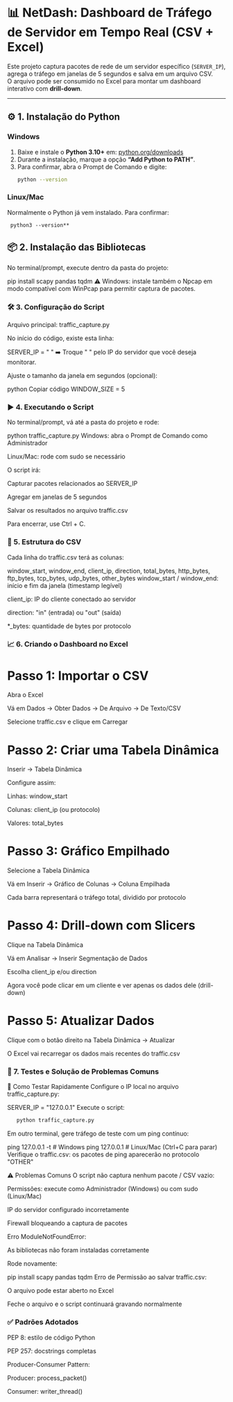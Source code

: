 
   # 📊 NetDash: Dashboard de Tráfego de Servidor em Tempo Real (CSV + Excel)
   
   Este projeto captura pacotes de rede de um servidor específico (`SERVER_IP`), agrega o tráfego em janelas de 5 segundos e salva em um arquivo CSV.  
   O arquivo pode ser consumido no Excel para montar um dashboard interativo com **drill-down**.
   
   ---
   
   ## ⚙️ 1. Instalação do Python
   
   ### Windows
   1. Baixe e instale o **Python 3.10+** em: [python.org/downloads](https://www.python.org/downloads)
   2. Durante a instalação, marque a opção **“Add Python to PATH”**.
   3. Para confirmar, abra o Prompt de Comando e digite:
      ```bash
      python --version
   ### Linux/Mac
   Normalmente o Python já vem instalado. Para confirmar:
     
     python3 --version**
   
      
   ## 📦 2. Instalação das Bibliotecas
   No terminal/prompt, execute dentro da pasta do projeto:
   
  
   pip install scapy pandas tqdm
   ⚠️ Windows: instale também o Npcap em modo compatível com WinPcap para permitir captura de pacotes.
   
   ### 🛠️ 3. Configuração do Script
   Arquivo principal: traffic_capture.py
   
   No início do código, existe esta linha:
   
   SERVER_IP = " "
   ➡️ Troque " " pelo IP do servidor que você deseja monitorar.
   
   Ajuste o tamanho da janela em segundos (opcional):
   
   python
   Copiar código
   WINDOW_SIZE = 5
   ### ▶️ 4. Executando o Script
   No terminal/prompt, vá até a pasta do projeto e rode:
   

   python traffic_capture.py
   Windows: abra o Prompt de Comando como Administrador
   
   Linux/Mac: rode com sudo se necessário
   
   O script irá:
   
   Capturar pacotes relacionados ao SERVER_IP
   
   Agregar em janelas de 5 segundos
   
   Salvar os resultados no arquivo traffic.csv
   
   Para encerrar, use Ctrl + C.
   
   ### 📂 5. Estrutura do CSV
   Cada linha do traffic.csv terá as colunas:
   
 
   window_start, window_end, client_ip, direction, total_bytes, http_bytes, ftp_bytes, tcp_bytes, udp_bytes, other_bytes
   window_start / window_end: início e fim da janela (timestamp legível)
   
   client_ip: IP do cliente conectado ao servidor
   
   direction: "in" (entrada) ou "out" (saída)
   
   *_bytes: quantidade de bytes por protocolo
   
   ### 📈 6. Criando o Dashboard no Excel
   # Passo 1: Importar o CSV
   Abra o Excel
   
   Vá em Dados → Obter Dados → De Arquivo → De Texto/CSV
   
   Selecione traffic.csv e clique em Carregar
   
  # Passo 2: Criar uma Tabela Dinâmica
   Inserir → Tabela Dinâmica
   
   Configure assim:
   
   Linhas: window_start
   
   Colunas: client_ip (ou protocolo)
   
   Valores: total_bytes
   
   # Passo 3: Gráfico Empilhado
   Selecione a Tabela Dinâmica
   
   Vá em Inserir → Gráfico de Colunas → Coluna Empilhada
   
   Cada barra representará o tráfego total, dividido por protocolo
   
   # Passo 4: Drill-down com Slicers
   Clique na Tabela Dinâmica
   
   Vá em Analisar → Inserir Segmentação de Dados
   
   Escolha client_ip e/ou direction
   
   Agora você pode clicar em um cliente e ver apenas os dados dele (drill-down)
   
   # Passo 5: Atualizar Dados
   Clique com o botão direito na Tabela Dinâmica → Atualizar
   
   O Excel vai recarregar os dados mais recentes do traffic.csv
   
   ### 🧪 7. Testes e Solução de Problemas Comuns
   🔹 Como Testar Rapidamente
   Configure o IP local no arquivo traffic_capture.py:
   

   SERVER_IP = "127.0.0.1"
   Execute o script:
   ```bash
      python traffic_capture.py
```

Em outro terminal, gere tráfego de teste com um ping contínuo:
   

   ping 127.0.0.1 -t   # Windows
   ping 127.0.0.1      # Linux/Mac (Ctrl+C para parar)
   Verifique o traffic.csv: os pacotes de ping aparecerão no protocolo "OTHER"
   
   ⚠️ Problemas Comuns
   O script não captura nenhum pacote / CSV vazio:
   
   Permissões: execute como Administrador (Windows) ou com sudo (Linux/Mac)
   
   IP do servidor configurado incorretamente
   
   Firewall bloqueando a captura de pacotes
   
   Erro ModuleNotFoundError:
   
   As bibliotecas não foram instaladas corretamente
   
   Rode novamente:
   
   pip install scapy pandas tqdm
   Erro de Permissão ao salvar traffic.csv:
   
   O arquivo pode estar aberto no Excel
   
   Feche o arquivo e o script continuará gravando normalmente
   
   ### ✅ Padrões Adotados
   PEP 8: estilo de código Python
   
   PEP 257: docstrings completas
   
   Producer-Consumer Pattern:
   
   Producer: process_packet()
   
   Consumer: writer_thread()










